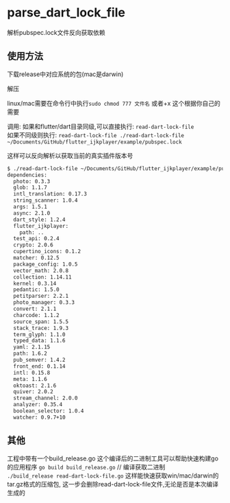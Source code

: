 # parse_dart_lock_file

解析pubspec.lock文件反向获取依赖

## 使用方法

下载release中对应系统的包(mac是darwin)

解压

linux/mac需要在命令行中执行`sudo chmod 777 文件名` 或者+x 这个根据你自己的需要

调用:
如果和flutter/dart目录同级,可以直接执行: `read-dart-lock-file`  
如果不同级则执行: `read-dart-lock-file ./read-dart-lock-file ~/Documents/GitHub/flutter_ijkplayer/example/pubspec.lock`

这样可以反向解析以获取当前的真实插件版本号

```bash
$ ./read-dart-lock-file ~/Documents/GitHub/flutter_ijkplayer/example/pubspec.lock
dependencies:
  photo: 0.3.3
  glob: 1.1.7
  intl_translation: 0.17.3
  string_scanner: 1.0.4
  args: 1.5.1
  async: 2.1.0
  dart_style: 1.2.4
  flutter_ijkplayer: 
    path: ..
  test_api: 0.2.4
  crypto: 2.0.6
  cupertino_icons: 0.1.2
  matcher: 0.12.5
  package_config: 1.0.5
  vector_math: 2.0.8
  collection: 1.14.11
  kernel: 0.3.14
  pedantic: 1.5.0
  petitparser: 2.2.1
  photo_manager: 0.3.3
  convert: 2.1.1
  charcode: 1.1.2
  source_span: 1.5.5
  stack_trace: 1.9.3
  term_glyph: 1.1.0
  typed_data: 1.1.6
  yaml: 2.1.15
  path: 1.6.2
  pub_semver: 1.4.2
  front_end: 0.1.14
  intl: 0.15.8
  meta: 1.1.6
  oktoast: 2.1.6
  quiver: 2.0.2
  stream_channel: 2.0.0
  analyzer: 0.35.4
  boolean_selector: 1.0.4
  watcher: 0.9.7+10
```

## 其他

工程中带有一个build_release.go 这个编译后的二进制工具可以帮助快速构建go的应用程序
`go build build_release.go` // 编译获取二进制  
`./build_release read-dart-lock-file.go` 这样能快速获取win/mac/darwin的tar.gz格式的压缩包, 这一步会删除read-dart-lock-file文件,无论是否是本次编译生成的
